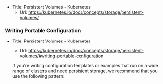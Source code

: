 * Title:	Persistent Volumes - Kubernetes
  * Url:	https://kubernetes.io/docs/concepts/storage/persistent-volumes/

### Writing Portable Configuration

* Title:	Persistent Volumes - Kubernetes
  * Url:	https://kubernetes.io/docs/concepts/storage/persistent-volumes/#writing-portable-configuration

  If you’re writing configuration templates or examples that run on a wide range of 
  clusters and need persistent storage, we recommend that you use the following pattern:

